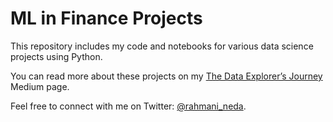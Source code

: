 # ML in Finance Projects

This repository includes my code and notebooks for various data science projects using Python.

You can read more about these projects on my [The Data Explorer’s Journey](https://neda-mehdiabadi.medium.com) Medium page.

Feel free to connect with me on Twitter: [@rahmani_neda](https://twitter.com/rahmani_neda).
